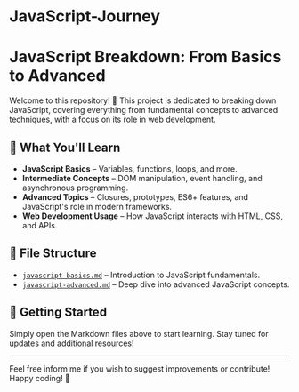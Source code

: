 # JavaScript-Journey

# JavaScript Breakdown: From Basics to Advanced

Welcome to this repository! 🚀 This project is dedicated to breaking down JavaScript, covering everything from fundamental concepts to advanced techniques, with a focus on its role in web development.

## 📖 What You'll Learn
- **JavaScript Basics** – Variables, functions, loops, and more.
- **Intermediate Concepts** – DOM manipulation, event handling, and asynchronous programming.
- **Advanced Topics** – Closures, prototypes, ES6+ features, and JavaScript's role in modern frameworks.
- **Web Development Usage** – How JavaScript interacts with HTML, CSS, and APIs.

## 📂 File Structure
- [`javascript-basics.md`](./JavaScript-Basics.md) – Introduction to JavaScript fundamentals.
- [`javascript-advanced.md`](./javascript-advanced.md) – Deep dive into advanced JavaScript concepts.

## 🚀 Getting Started
Simply open the Markdown files above to start learning. Stay tuned for updates and additional resources!

---

Feel free inform me if you wish to suggest improvements or contribute! Happy coding! 🎉
